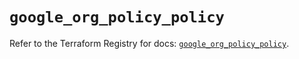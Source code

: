 # `google_org_policy_policy`

Refer to the Terraform Registry for docs: [`google_org_policy_policy`](https://registry.terraform.io/providers/hashicorp/google-beta/5.13.0/docs/resources/google_org_policy_policy).
